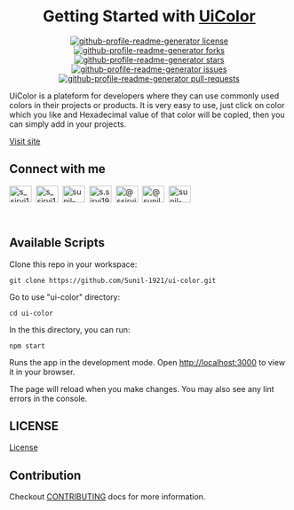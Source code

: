 <h1 align="center">Getting Started with <a href="https://sunil-1921.github.io/ui-color/">UiColor</a></h1>

<p align="center">
<a href="https://github.com/Sunil-1921/github-profile-readme-generator/blob/master/LICENSE" target="blank">
<img src="https://img.shields.io/github/license/Sunil-1921/github-profile-readme-generator?style=flat-square" alt="github-profile-readme-generator license" />
</a>
<a href="https://github.com/Sunil-1921/github-profile-readme-generator/fork" target="blank">
<img src="https://img.shields.io/github/forks/Sunil-1921/github-profile-readme-generator?style=flat-square" alt="github-profile-readme-generator forks"/>
</a>
<a href="https://github.com/Sunil-1921/github-profile-readme-generator/stargazers" target="blank">
<img src="https://img.shields.io/github/stars/Sunil-1921/github-profile-readme-generator?style=flat-square" alt="github-profile-readme-generator stars"/>
</a>
<a href="https://github.com/Sunil-1921/github-profile-readme-generator/issues" target="blank">
<img src="https://img.shields.io/github/issues/Sunil-1921/github-profile-readme-generator?style=flat-square" alt="github-profile-readme-generator issues"/>
</a>
<a href="https://github.com/Sunil-1921/github-profile-readme-generator/pulls" target="blank">
<img src="https://img.shields.io/github/issues-pr/Sunil-1921/github-profile-readme-generator?style=flat-square" alt="github-profile-readme-generator pull-requests"/>
</a>
</p>

UiColor is a plateform for developers where they can use commonly used colors in their projects or products. It is very easy to use, just click on color which you like and Hexadecimal value of that color will be copied, then you can simply add in your projects.

<p align="left">
<a href="https://sunil-1921.github.io/ui-color/">Visit site</a>&nbsp;&nbsp;
</p>

## Connect with me

<p align="left">
<a href="https://twitter.com/s_sirvi1921" target="blank"><img align="center" src="https://raw.githubusercontent.com/Sunil-1921/github-profile-readme-generator/master/src/images/icons/Social/twitter.svg" alt="s_sirvi1921" height="30" width="40" /></a>&nbsp; <a href="https://github.com/Sunil-1921" target="blank"><img align="center" src="https://raw.githubusercontent.com/Sunil-1921/github-profile-readme-generator/master/src/images/icons/Social/github.svg" alt="s_sirvi1921" height="30" width="40" /></a>&nbsp; <a href="https://linkedin.com/in/sunil-sirvi" target="blank"><img align="center" src="https://raw.githubusercontent.com/Sunil-1921/github-profile-readme-generator/master/src/images/icons/Social/linked-in-alt.svg" alt="sunil-sirvi" height="30" width="40" /></a>&nbsp; <a href="https://instagram.com/s.sirvi1921" target="blank"><img align="center" src="https://raw.githubusercontent.com/Sunil-1921/github-profile-readme-generator/master/src/images/icons/Social/instagram.svg" alt="s.sirvi1921" height="30" width="40" /></a>&nbsp; <a href="https://hashnode.com/@ssirvi1921" target="blank"><img align="center" src="https://raw.githubusercontent.com/Sunil-1921/github-profile-readme-generator/master/src/images/icons/Social/hashnode.svg" alt="@ssirvi1921" height="30" width="40" /></a>&nbsp; <a href="https://medium.com/@sunil-sirvi1921" target="blank"><img align="center" src="https://raw.githubusercontent.com/Sunil-1921/github-profile-readme-generator/master/src/images/icons/Social/medium.svg" alt="@sunil-sirvi1921" height="30" width="40" /></a>&nbsp; <a href="https://codeforces.com/profile/sunil-1921" target="blank"><img align="center" src="https://raw.githubusercontent.com/Sunil-1921/github-profile-readme-generator/master/src/images/icons/Social/codeforces.svg" alt="sunil-1921" height="30" width="40" /></a>
</p>

<br>

## Available Scripts

Clone this repo in your workspace:

`git clone https://github.com/Sunil-1921/ui-color.git`

Go to use "ui-color" directory:

`cd ui-color`

In the this directory, you can run:

`npm start`

Runs the app in the development mode.
Open [http://localhost:3000](http://localhost:3000) to view it in your browser.

The page will reload when you make changes.
You may also see any lint errors in the console.

## LICENSE
[License](LICENSE.md)

## Contribution
Checkout [CONTRIBUTING](CONTRIBUTING.md) docs for more information.
